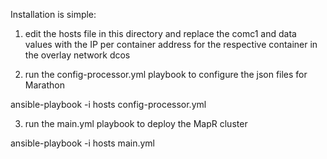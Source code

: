 Installation is simple:

1) edit the hosts file in this directory and replace the comc1 and data values with the IP per container address for the respective container in the overlay network dcos

2) run the config-processor.yml playbook to configure the json files for Marathon

ansible-playbook -i hosts config-processor.yml

3) run the main.yml playbook to deploy the MapR cluster

ansible-playbook -i hosts main.yml


